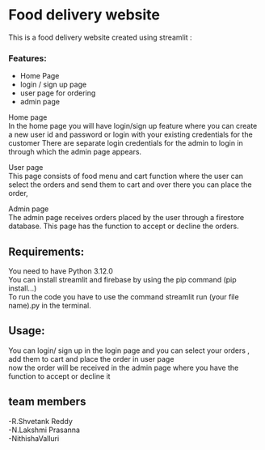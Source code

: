 # **Food delivery website**

This is a food delivery website created using streamlit  :

### Features:
- Home Page 
- login / sign up page
- user page for ordering
- admin page

Home page\
In the home page you will have login/sign up feature where you can create a new user id and password or login with your existing credentials for the customer 
There are separate login credentials for the admin to login in through which the admin page appears.

User page\
This page consists of food menu and cart function where the user can select the orders and send them to cart and over there you can place the order,

Admin page\
The admin page receives orders placed by the user through a firestore database. This page has the function to accept or decline the orders.


## Requirements:
You need to have Python 3.12.0\
You can install streamlit and firebase by using the pip command (pip install...)\
To run the code you have to use the command streamlit run (your file name).py in the terminal.

## Usage:
You can login/ sign up in the login page and you can select your orders , add them to cart and place the order in user page \
now the order will be received in the admin page where you have the function to accept or decline it 


## team members 
-R.Shvetank Reddy\
-N.Lakshmi Prasanna\
-NithishaValluri


